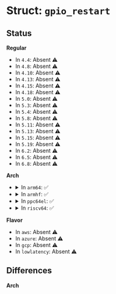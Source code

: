 # Struct: <code>gpio_restart</code>

## Status
<b>Regular</b>
<ul>
<li>
In <code>4.4</code>: Absent ⚠️
</li>
<li>
In <code>4.8</code>: Absent ⚠️
</li>
<li>
In <code>4.10</code>: Absent ⚠️
</li>
<li>
In <code>4.13</code>: Absent ⚠️
</li>
<li>
In <code>4.15</code>: Absent ⚠️
</li>
<li>
In <code>4.18</code>: Absent ⚠️
</li>
<li>
In <code>5.0</code>: Absent ⚠️
</li>
<li>
In <code>5.3</code>: Absent ⚠️
</li>
<li>
In <code>5.4</code>: Absent ⚠️
</li>
<li>
In <code>5.8</code>: Absent ⚠️
</li>
<li>
In <code>5.11</code>: Absent ⚠️
</li>
<li>
In <code>5.13</code>: Absent ⚠️
</li>
<li>
In <code>5.15</code>: Absent ⚠️
</li>
<li>
In <code>5.19</code>: Absent ⚠️
</li>
<li>
In <code>6.2</code>: Absent ⚠️
</li>
<li>
In <code>6.5</code>: Absent ⚠️
</li>
<li>
In <code>6.8</code>: Absent ⚠️
</li>
</ul>
<b>Arch</b>
<ul>
<li>
<details>
<summary>In <code>arm64</code>: ✅</summary>

```c
struct gpio_restart {
    struct gpio_desc *reset_gpio;
    struct notifier_block restart_handler;
    u32 active_delay_ms;
    u32 inactive_delay_ms;
    u32 wait_delay_ms;
};
```
</details>
</li>
<li>
<details>
<summary>In <code>armhf</code>: ✅</summary>

```c
struct gpio_restart {
    struct gpio_desc *reset_gpio;
    struct notifier_block restart_handler;
    u32 active_delay_ms;
    u32 inactive_delay_ms;
    u32 wait_delay_ms;
};
```
</details>
</li>
<li>
<details>
<summary>In <code>ppc64el</code>: ✅</summary>

```c
struct gpio_restart {
    struct gpio_desc *reset_gpio;
    struct notifier_block restart_handler;
    u32 active_delay_ms;
    u32 inactive_delay_ms;
    u32 wait_delay_ms;
};
```
</details>
</li>
<li>
<details>
<summary>In <code>riscv64</code>: ✅</summary>

```c
struct gpio_restart {
    struct gpio_desc *reset_gpio;
    struct notifier_block restart_handler;
    u32 active_delay_ms;
    u32 inactive_delay_ms;
    u32 wait_delay_ms;
};
```
</details>
</li>
</ul>
<b>Flavor</b>
<ul>
<li>
In <code>aws</code>: Absent ⚠️
</li>
<li>
In <code>azure</code>: Absent ⚠️
</li>
<li>
In <code>gcp</code>: Absent ⚠️
</li>
<li>
In <code>lowlatency</code>: Absent ⚠️
</li>
</ul>

## Differences
<b>Arch</b>
<ul>
</ul>
